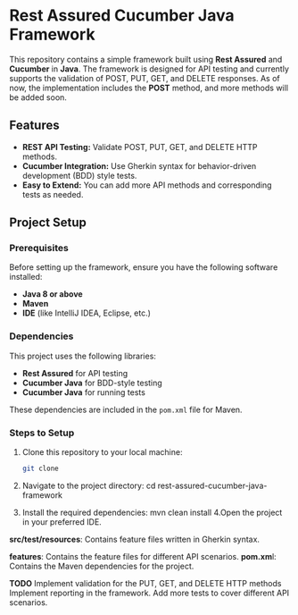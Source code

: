 # Rest Assured Cucumber Java Framework

This repository contains a simple framework built using **Rest Assured** and **Cucumber** in **Java**. The framework is designed for API testing and currently supports the validation of POST, PUT, GET, and DELETE responses. As of now, the implementation includes the **POST** method, and more methods will be added soon.

## Features

- **REST API Testing:** Validate POST, PUT, GET, and DELETE HTTP methods.
- **Cucumber Integration:** Use Gherkin syntax for behavior-driven development (BDD) style tests.
- **Easy to Extend:** You can add more API methods and corresponding tests as needed.

## Project Setup

### Prerequisites

Before setting up the framework, ensure you have the following software installed:

- **Java 8 or above**
- **Maven**
- **IDE** (like IntelliJ IDEA, Eclipse, etc.)

### Dependencies

This project uses the following libraries:

- **Rest Assured** for API testing
- **Cucumber Java** for BDD-style testing
- **Cucumber Java** for running tests

These dependencies are included in the `pom.xml` file for Maven.

### Steps to Setup

1. Clone this repository to your local machine:

   ```bash
   git clone
2. Navigate to the project directory:
   cd rest-assured-cucumber-java-framework
3. Install the required dependencies:
   mvn clean install
4.Open the project in your preferred IDE.

**src/test/resources**: Contains feature files written in Gherkin syntax.

**features**: Contains the feature files for different API scenarios.
**pom.xm**l: Contains the Maven dependencies for the project.

**TODO**
Implement validation for the PUT, GET, and DELETE HTTP methods
Implement reporting in the framework.
Add more tests to cover different API scenarios.
